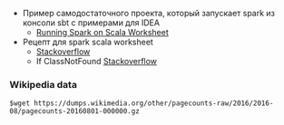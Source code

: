 
* Пример самодостаточного проекта, который запускает spark из консоли sbt с примерами для IDEA
  * [Running Spark on Scala Worksheet](https://sanori.github.io/2017/07/Running-Spark-on-Scala-Worksheet/)
* Рецепт для spark scala worksheet
  * [Stackoverflow](https://stackoverflow.com/questions/32189206/how-to-setup-intellij-14-scala-worksheet-to-run-spark) 
  * If ClassNotFound [Stackoverflow](https://stackoverflow.com/questions/47109385/scala-worksheet-throwing-error-with-spark)
  
### Wikipedia data

```
$wget https://dumps.wikimedia.org/other/pagecounts-raw/2016/2016-08/pagecounts-20160801-000000.gz
```